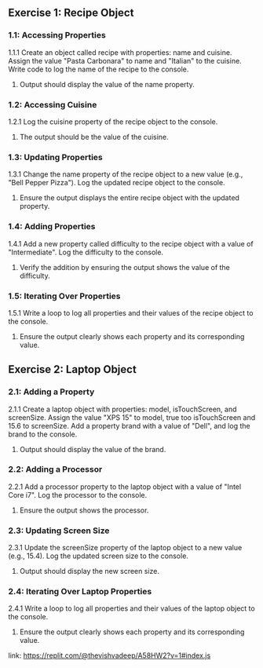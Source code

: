 ## Exercise 1: Recipe Object

### 1.1: Accessing Properties
1.1.1 Create an object called recipe with properties: name and cuisine. Assign the value "Pasta Carbonara" to name and "Italian" to the cuisine. Write code to log the name of the recipe to the console.
1. Output should display the value of the name property.

### 1.2: Accessing Cuisine
1.2.1 Log the cuisine property of the recipe object to the console.
1. The output should be the value of the cuisine.

### 1.3: Updating Properties
1.3.1 Change the name property of the recipe object to a new value (e.g., "Bell Pepper Pizza"). Log the updated recipe object to the console.
1. Ensure the output displays the entire recipe object with the updated property.

### 1.4: Adding Properties
1.4.1 Add a new property called difficulty to the recipe object with a value of "Intermediate". Log the difficulty to the console.
1. Verify the addition by ensuring the output shows the value of the difficulty.

### 1.5: Iterating Over Properties
1.5.1 Write a loop to log all properties and their values of the recipe object to the console.
1. Ensure the output clearly shows each property and its corresponding value.

## Exercise 2: Laptop Object

### 2.1: Adding a Property
2.1.1 Create a laptop object with properties: model, isTouchScreen, and screenSize. Assign the value "XPS 15" to model, true too isTouchScreen and 15.6 to screenSize. Add a property brand with a value of "Dell", and log the brand to the console.
1. Output should display the value of the brand.

### 2.2: Adding a Processor
2.2.1 Add a processor property to the laptop object with a value of "Intel Core i7". Log the processor to the console.
1. Ensure the output shows the processor.

### 2.3: Updating Screen Size
2.3.1 Update the screenSize property of the laptop object to a new value (e.g., 15.4). Log the updated screen size to the console.
1. Output should display the new screen size.

### 2.4: Iterating Over Laptop Properties
2.4.1 Write a loop to log all properties and their values of the laptop object to the console.
1. Ensure the output clearly shows each property and its corresponding value.

link: https://replit.com/@thevishvadeep/A58HW2?v=1#index.js
